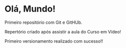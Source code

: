 # Olá, Mundo!
 Primeiro repositório com Git e GitHUb.

 Repertório criado após assistir a aula do Curso em Vídeo!

Primeiro versionamento realizado com sucesso!!
